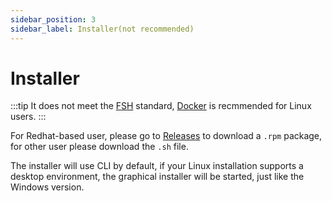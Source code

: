 ```yaml
---
sidebar_position: 3
sidebar_label: Installer(not recommended)
---
```



# Installer
:::tip
It does not meet the [FSH](https://en.wikipedia.org/wiki/Filesystem_Hierarchy_Standard) standard, [Docker](../Docker.md) is recmmended for Linux users.
:::

For Redhat-based user, please go to [Releases](https://github.com/PBH-BTN/PeerBanHelper/releases) to download a `.rpm` package, for other user please download the `.sh` file.

The installer will use CLI by default, if your Linux installation supports a desktop environment, the graphical installer will be started, just like the Windows version.
